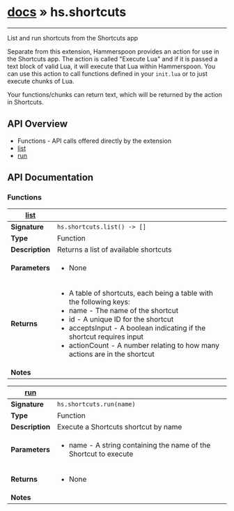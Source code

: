 # [docs](index.md) » hs.shortcuts
---

List and run shortcuts from the Shortcuts app

Separate from this extension, Hammerspoon provides an action for use in the Shortcuts app.
The action is called "Execute Lua" and if it is passed a text block of valid Lua, it will execute that Lua within Hammerspoon.
You can use this action to call functions defined in your `init.lua` or to just execute chunks of Lua.

Your functions/chunks can return text, which will be returned by the action in Shortcuts.

## API Overview
* Functions - API calls offered directly by the extension
 * [list](#list)
 * [run](#run)

## API Documentation

### Functions

| [list](#list)         |                                                                                     |
| --------------------------------------------|-------------------------------------------------------------------------------------|
| **Signature**                               | `hs.shortcuts.list() -> []`                                                                    |
| **Type**                                    | Function                                                                     |
| **Description**                             | Returns a list of available shortcuts                                                                     |
| **Parameters**                              | <ul><li>None</li></ul> |
| **Returns**                                 | <ul><li>A table of shortcuts, each being a table with the following keys:</li><li> name - The name of the shortcut</li><li> id - A unique ID for the shortcut</li><li> acceptsInput - A boolean indicating if the shortcut requires input</li><li> actionCount - A number relating to how many actions are in the shortcut</li></ul>          |
| **Notes**                                   | <ul></ul>                |

| [run](#run)         |                                                                                     |
| --------------------------------------------|-------------------------------------------------------------------------------------|
| **Signature**                               | `hs.shortcuts.run(name)`                                                                    |
| **Type**                                    | Function                                                                     |
| **Description**                             | Execute a Shortcuts shortcut by name                                                                     |
| **Parameters**                              | <ul><li>name - A string containing the name of the Shortcut to execute</li></ul> |
| **Returns**                                 | <ul><li>None</li></ul>          |
| **Notes**                                   | <ul></ul>                |

